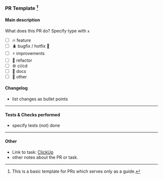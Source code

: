 ### PR Template [^1]

#### Main description

What does this PR do? Specify type with `x`

- [ ] 🔥 feature
- [ ] 🪲 bugfix / hotfix 🧯
- [ ] ⚡ improvements
- [ ] 🔨 refactor
- [ ] :gear: ci/cd
- [ ] 📝 docs  
- [ ] 🌊 other

#### Changelog

- list changes as bullet points

---

#### Tests & Checks performed

- specify tests (not) done

---

#### Other

- Link to task: [ClickUp](https://app.clickup.com/t/TaskID)
- other notes about the PR or  task.


[^1]: This is a basic template for PRs which serves only as a guide.
